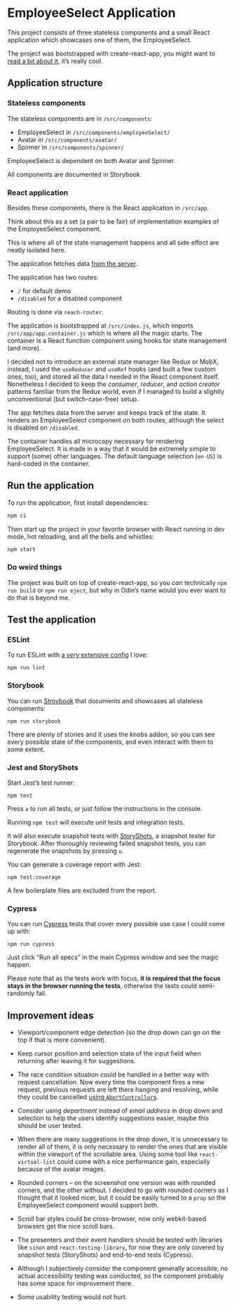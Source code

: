 # EmployeeSelect Application

This project consists of three stateless components and a small React application which showcases one of them, the EmployeeSelect.

The project was bootstrapped with create-react-app, you might want to [read a bit about it](https://github.com/facebook/create-react-app), it’s really cool.

## Application structure

### Stateless components

The stateless components are in `/src/components`:
- EmployeeSelect in `/src/components/employeeSelect/`
- Avatar in `/src/components/avatar/`
- Spinner in `/src/components/spinner/`

EmployeeSelect is dependent on both Avatar and Spinner.

All components are documented in Storybook.

### React application

Besides these components, there is the React application in `/src/app`.

Think about this as a set (a pair to be fair) of implementation examples of the EmployeeSelect component.

This is where all of the state management happens and all side effect are neatly isolated here.

The application fetches data [from the server](../server/README.md).

The application has two routes:
- `/` for default demo
- `/disabled` for a disabled component

Routing is done via `reach-router`.

The application is bootstrapped at `/src/index.js`, which imports `/src/app/app.container.js` which is where all the magic starts. The container is a React function component using hooks for state management (and more).

I decided not to introduce an external state manager like Redux or MobX, instead, I used the `useReducer` and `useRef` hooks (and built a few custom ones, too), and stored all the data I needed in the React component itself. Nonetheless I decided to keep the _consumer_, _reducer_, and _action creator_ patterns familiar from the Redux world, even if I managed to build a slightly unconventional (but switch-case-free) setup.

The app fetches data from the server and keeps track of the state. It renders an EmployeeSelect component on both routes, although the select is disabled on `/disabled`.

The container handles all microcopy necessary for rendering EmployeeSelect. It is made in a way that it would be extremely simple to support (some) other languages. The default language selection (`en-US`) is hard-coded in the container.

## Run the application

To run the application, first install dependencies:
```bash
npm ci
```

Then start up the project in your favorite browser with React running in dev mode, hot reloading, and all the bells and whistles:
```bash
npm start
```

### Do weird things

The project was built on top of create-react-app, so you _can_ technically `npm run build` or `npm run eject`, but why in Odin’s name would you ever want to do that is beyond me.

## Test the application

### ESLint

To run ESLint with [a _very_ extensive config](https://www.npmjs.com/package/@agillic/eslint-config) I love:
```
npm run lint
```

### Storybook

You can run [Stroybook](https://storybook.js.org/) that documents and showcases all stateless components:
```
npm run storybook
```
There are plenty of stories and it uses the knobs addon, so you can see every possible state of the components, and even interact with them to some extent.

### Jest and StoryShots

Start Jest’s test runner:

```
npm test
```

Press `a` to run all tests, or just follow the instructions in the console.

Running `npm test` will execute unit tests and integration tests.

It will also execute snapshot tests with [StoryShots](https://github.com/storybooks/storybook/tree/master/addons/storyshots), a snapshot tester for Storybook. After thoroughly reviewing failed snapshot tests, you can regenerate the snapshots by pressing `u`.

You can generate a coverage report with Jest:
```
npm test:coverage
```
A few boilerplate files are excluded from the report.

### Cypress

You can run [Cypress](https://www.cypress.io/) tests that cover every possible use case I could come up with:
```
npm run cypress
```
Just click “Run all specs” in the main Cypress window and see the magic happen.

Please note that as the tests work with focus, **it is required that the focus stays in the browser running the tests**, otherwise the tests could semi-randomly fail.

## Improvement ideas

- Viewport/component edge detection (so the drop down can go on the top if that is more convenient).

- Keep cursor position and selection state of the input field when returning after leaving it for suggestions.

- The race condition situation could be handled in a better way with request cancellation. Now every time the component fires a new request, previous requests are left there hanging and resolving, while they could be cancelled [using `AbortController`s](https://developer.mozilla.org/en-US/docs/Web/API/AbortController).

- Consider using _department_ instead of _email address_ in drop down and selection to help the users identify suggestions easier, maybe this should be user tested.

- When there are many suggestions in the drop down, it is unnecessary to render all of them, it is only necessary to render the ones that are visible within the viewport of the scrollable area. Using some tool like `react-virtual-list` could come with a nice performance gain, especially because of the avatar images.

- Rounded corners – on the screenshot one version was with rounded corners, and the other without. I decided to go with rounded corners as I thought that it looked nicer, but it could be easily turned to a `prop` so the EmployeeSelect component would support both.

- Scroll bar styles could be cross-browser, now only webkit-based browsers get the nice scroll bars.

- The presenters and their event handlers should be tested with libraries like `sinon` and `react-testing-library`, for now they are only covered by snapshot tests (StoryShots) and end-to-end tests (Cypress).

- Although I subjectively consider the component generally accessible, no actual accessibility testing was conducted, so the component probably has some space for improvement there.

- Some usability testing would not hurt.